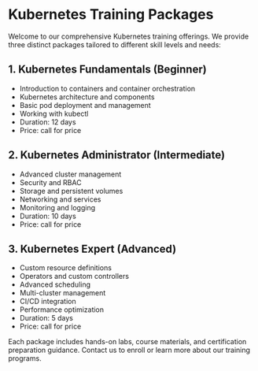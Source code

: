 # Kubernetes Training Packages

Welcome to our comprehensive Kubernetes training offerings. We provide three distinct packages tailored to different skill levels and needs:

## 1. Kubernetes Fundamentals (Beginner)
- Introduction to containers and container orchestration
- Kubernetes architecture and components
- Basic pod deployment and management
- Working with kubectl
- Duration: 12 days
- Price: call for price

## 2. Kubernetes Administrator (Intermediate) 
- Advanced cluster management
- Security and RBAC
- Storage and persistent volumes
- Networking and services
- Monitoring and logging
- Duration: 10 days
- Price: call for price

## 3. Kubernetes Expert (Advanced)
- Custom resource definitions
- Operators and custom controllers
- Advanced scheduling
- Multi-cluster management
- CI/CD integration
- Performance optimization
- Duration: 5 days
- Price: call for price

Each package includes hands-on labs, course materials, and certification preparation guidance. Contact us to enroll or learn more about our training programs.
